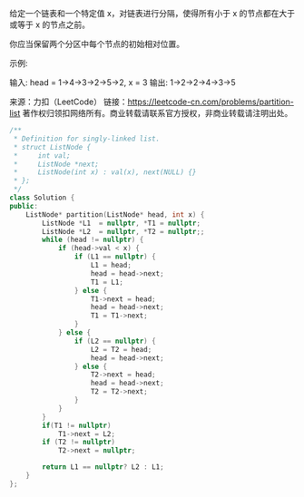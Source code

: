 给定一个链表和一个特定值 x，对链表进行分隔，使得所有小于 x 的节点都在大于或等于 x 的节点之前。

你应当保留两个分区中每个节点的初始相对位置。

 

示例:

输入: head = 1->4->3->2->5->2, x = 3
输出: 1->2->2->4->3->5

来源：力扣（LeetCode）
链接：https://leetcode-cn.com/problems/partition-list
著作权归领扣网络所有。商业转载请联系官方授权，非商业转载请注明出处。

```cpp
/**
 * Definition for singly-linked list.
 * struct ListNode {
 *     int val;
 *     ListNode *next;
 *     ListNode(int x) : val(x), next(NULL) {}
 * };
 */
class Solution {
public:
    ListNode* partition(ListNode* head, int x) {
        ListNode *L1  = nullptr, *T1 = nullptr;
        ListNode *L2  = nullptr, *T2 = nullptr;;
        while (head != nullptr) {
            if (head->val < x) {
                if (L1 == nullptr) {
                    L1 = head;
                    head = head->next;
                    T1 = L1;
                } else {
                    T1->next = head;
                    head = head->next;
                    T1 = T1->next;
                }
            } else {
                if (L2 == nullptr) {
                    L2 = T2 = head;
                    head = head->next;
                } else {
                    T2->next = head;
                    head = head->next;
                    T2 = T2->next;
                }
            }
        }
        if(T1 != nullptr)
            T1->next = L2;
        if (T2 != nullptr)
            T2->next = nullptr;

        return L1 == nullptr? L2 : L1;
    }
};
```

